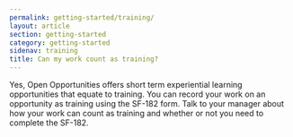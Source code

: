 ```yaml
---
permalink: getting-started/training/
layout: article
section: getting-started
category: getting-started
sidenav: training
title: Can my work count as training?
---
```


Yes, Open Opportunities offers short term experiential learning opportunities that equate to training. You can record your work on an opportunity as training using the SF-182 form.  Talk to your manager about how your work can count as training and whether or not you need to complete the SF-182.

